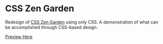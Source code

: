 # CSS Zen Garden
Redesign of [CSS Zen Garden](http://www.csszengarden.com/) using only CSS. A demonstration of what can be accomplished through CSS-based design.

[Preview Here](https://albabameem.github.io/csszengarden/)
